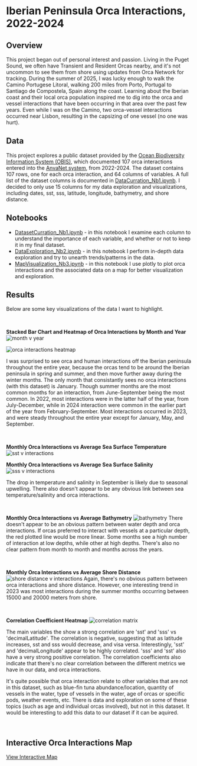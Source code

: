 # Iberian Peninsula Orca Interactions, 2022-2024
## Overview
This project began out of personal interest and passion. Living in the Puget Sound, we often have Transient and Resident Orcas nearby, and it's not uncommon to see them from shore using updates from Orca Network for tracking. During the summer of 2025, I was lucky enough to walk the Camino Portugese Litoral, walking 200 miles from Porto, Portugal to Santiago de Compostela, Spain along the coast. Learning about the Iberian coast and their local orca population inspired me to dig into the orca and vessel interactions that have been occurring in that area over the past few years. Even while I was on the Camino, two orca-vessel interactions occurred near Lisbon, resulting in the capsizing of one vessel (no one was hurt). 

## Data
This project explores a public dataset provided by the [Ocean Biodiversity Information System (OBIS)](https://obis.org/dataset/178820dc-ead7-497b-b2a2-2c8ea4d5a084), which documented 107 orca interactions entered into the [AnvaNet system](https://ipt.vliz.be/eurobis/resource?r=anavnet_orcas), from 2022-2024. The dataset contains 107 rows, one for each orca interaction, and 64 columns of variables. A full list of the dataset columns is documented in [DataCurration_Nb1.ipynb](https://github.com/HaleyEgan/Iberian-Peninsula-Orca-Interactions/blob/main/DatasetCurration_Nb1.ipynb). I decided to only use 15 columns for my data exploration and visualizations, including dates, sst, sss, latitude, longitude, bathymetry, and shore distance. 

## Notebooks
- [DatasetCurration_Nb1.ipynb](https://github.com/HaleyEgan/Iberian-Peninsula-Orca-Interactions/blob/main/DatasetCurration_Nb1.ipynb) - in this notebook I examine each column to understand the importance of each variable, and whether or not to keep it in my final dataset.
- [DataExploration_Nb2.ipynb](https://github.com/HaleyEgan/Iberian-Peninsula-Orca-Interactions/blob/main/DataExploration_Nb2.ipynb) - in this notebook I perform in-depth data exploration and try to unearth trends/patterns in the data.
- [MapVisualization_Nb3.ipynb](https://github.com/HaleyEgan/Iberian-Peninsula-Orca-Interactions/blob/main/MapVisualization_Nb3.ipynb) - in this notebook I use plotly to plot orca interactions and the associated data on a map for better visualization and exploration.

## Results
Below are some key visualizations of the data I want to highlight. 

<br>

**Stacked Bar Chart and Heatmap of Orca Interactions by Month and Year**
![month v year](https://github.com/HaleyEgan/Iberian-Peninsula-Orca-Interactions/blob/main/Images/Interactions%20by%20Month%20and%20Year.png)

![orca interactions heatmap](https://github.com/HaleyEgan/Iberian-Peninsula-Orca-Interactions/blob/main/Images/orca%20interaction%20heatmap.png)

I was surprised to see orca and human interactions off the Iberian peninsula throughout the entire year, because the orcas tend to be around the Iberian peninsula in spring and summer, and then move further away during the winter months. The only month that consistantly sees no orca interactions (with this dataset) is January. Though summer months are the most common months for an interaction, from June-September being the most common. In 2022, most interactions were in the latter half of the year, from July-December, while in 2024 interaction were common in the earlier part of the year from February-September. Most interactions occurred in 2023, and were steady throughout the entire year except for January, May, and September.

<br>

**Monthly Orca Interactions vs Average Sea Surface Temperature**
![sst v interactions](https://github.com/HaleyEgan/Iberian-Peninsula-Orca-Interactions/blob/main/Images/sst%20v%20orca%20interactions.png)

**Monthly Orca Interactions vs Average Sea Surface Salinity**
![sss v interactions](https://github.com/HaleyEgan/Iberian-Peninsula-Orca-Interactions/blob/main/Images/sss%20v%20orca%20interactions.png)

The drop in temperature and salinity in September is likely due to seasonal upwelling. There also doesn't appear to be any obvious link between sea temperature/salinity and orca interactions.

<br>

**Monthly Orca Interactions vs Average Bathymetry**
![bathymetry](https://github.com/HaleyEgan/Iberian-Peninsula-Orca-Interactions/blob/main/Images/bathymetry%20v%20orca%20interactions.png)
There doesn't appear to be an obvious pattern between water depth and orca interactions. If orcas preferred to interact with vessels at a particular depth, the red plotted line would be more linear. Some months see a high number of interaction at low depths, while other at high depths. There's also no clear pattern from month to month and months across the years.

<br>

**Monthly Orca Interactions vs Average Shore Distance**
![shore distance v interactions](https://github.com/HaleyEgan/Iberian-Peninsula-Orca-Interactions/blob/main/Images/shore%20distance%20v%20orca%20interactions.png)
Again, there's no obvious pattern between orca interactions and shore distance. However, one interesting trend in 2023 was most interactions during the summer months occurring between 15000 and 20000 meters from shore.

<br>

**Correlation Coefficient Heatmap**
![correlation matrix](https://github.com/HaleyEgan/Iberian-Peninsula-Orca-Interactions/blob/main/Images/correlation%20matrix.png)

The main variables the show a strong correlation are 'sst' and 'sss' vs 'decimalLatitude'. The correlation is negative, suggesting that as latitude increases, sst and sss would decrease, and visa versa. Interestingly, 'sst' and 'decimalLongitude' appear to be highly correlated. 'sss' and 'sst' also have a very strong positive correlation. The correlation coefficients also indicate that there's no clear correlation between the different metrics we have in our data, and orca interactions.

It's quite possible that orca interaction relate to other variables that are not in this dataset, such as blue-fin tuna abundance/location, quantity of vessels in the water, type of vessels in the water, age of orcas or specific pods, weather events, etc. There is data and exploration on some of these topics (such as age and individual orcas involved), but not in this dataset. It would be interesting to add this data to our dataset if it can be aquired.

<br>

## Interactive Orca Interactions Map

[View Interactive Map](https://haleyegan.github.io/Iberian-Peninsula-Orca-Interactions/)
